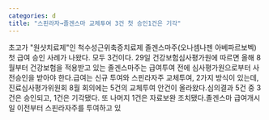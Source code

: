```yaml
---
categories: d
title: "스핀라자→졸겐스마 교체투여 3건 첫 승인1건은 기각"
---
```

초고가 "원샷치료제"인 척수성근위축증치료제 졸겐스마주(오나셈나젠 아베파르보벡) 첫 급여 승인 사례가 나왔다. 모두 3건이다. 29일 건강보험심사평가원에 따르면 올해 8월부터 건강보험을 적용받고 있는 졸겐스마주는 급여투여 전에 심사평가원으로부터 사전승인을 받아야 한다.급여는 신규 투여와 스핀라자주 교체투여, 2가지 방식이 있는데, 진료심사평가위원회 8월 회의에는 5건의 교체투여 안건이 올라왔다.심의결과 5건 중 3건은 승인되고, 1건은 기각됐다. 또 나머지 1건은 자료보완 조치됐다.졸겐스마 급여개시일 이전부터 스핀라자주를 투여하고 있